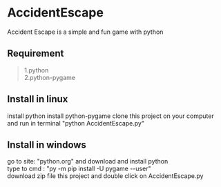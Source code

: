 # AccidentEscape
Accident Escape is a simple and fun game with python
## Requirement 
> 1.python <br>
> 2.python-pygame
## Install in linux
install python
install python-pygame
clone this project on your computer and run in terminal "python AccidentEscape.py"
## Install in windows
go to site: "python.org" and download and install python <br>
type to cmd : "py -m pip install -U pygame --user" <br>
download zip file this project and double click on AccidentEscape.py

